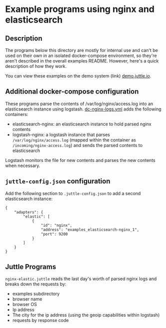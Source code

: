 # Example programs using nginx and elasticsearch

## Description

The programs below this directory are mostly for internal use and
can't be used on their own in an isolated docker-compose environment,
so they're aren't described in the overall examples README. However,
here's a quick description of how they work.

You can view these examples on the demo system (link) [demo.juttle.io](http://demo.juttle.io/?path=/examples/nginx_logs/nginx-elastic.juttle).

## Additional docker-compose configuration

These programs parse the contents of /var/log/nginx/access.log into an
elasticsearch instance using
logstash. [dc-nginx-logs.yml](./dc-nginx-logs.yml) adds the following
containers:

- elasticsearch-nginx: an elasticsearch instance to hold parsed nginx contents
- logstash-nginx: a logstash instance that parses `/var/log/nginx/access.log` (mapped within the container as `/incoming/nginx-access.log`) and sends the parsed contents to elasticsearch

Logstash monitors the file for new contents and parses the new contents when necessary.

## ``juttle-config.json`` configuration

Add the following section to `.juttle-config.json` to add a second elasticsearch instance:

```
{
    "adapters": {
        "elastic": [
            {
                "id": "nginx",
                "address": "examples_elasticsearch-nginx_1",
                "port": 9200
            }
        ]
    }
}
```

## Juttle Programs

`nginx-elastic.juttle` reads the last day's worth of parsed nginx logs and breaks down the requests by:

- examples subdirectory
- browser name
- browser OS
- Ip address
- The city for the ip address (using the geoip capabilities within logstash)
- requests by response code







